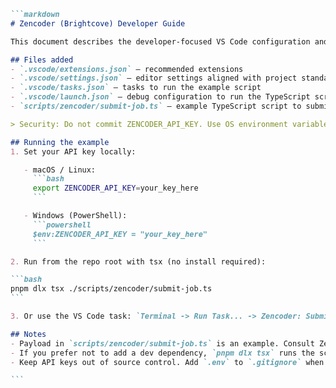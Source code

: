 ````markdown
```markdown
# Zencoder (Brightcove) Developer Guide

This document describes the developer-focused VS Code configuration and example script for submitting Zencoder jobs from the repository.

## Files added
- `.vscode/extensions.json` — recommended extensions
- `.vscode/settings.json` — editor settings aligned with project standards
- `.vscode/tasks.json` — tasks to run the example script
- `.vscode/launch.json` — debug configuration to run the TypeScript script
- `scripts/zencoder/submit-job.ts` — example TypeScript script to submit a job

> Security: Do not commit ZENCODER_API_KEY. Use OS environment variables, VS Code secret storage, or a local `.env` file that is in `.gitignore`.

## Running the example
1. Set your API key locally:

   - macOS / Linux:
     ```bash
     export ZENCODER_API_KEY=your_key_here
     ```

   - Windows (PowerShell):
     ```powershell
     $env:ZENCODER_API_KEY = "your_key_here"
     ```

2. Run from the repo root with tsx (no install required):

```bash
pnpm dlx tsx ./scripts/zencoder/submit-job.ts
```

3. Or use the VS Code task: `Terminal -> Run Task... -> Zencoder: Submit job (ts-node)`

## Notes
- Payload in `scripts/zencoder/submit-job.ts` is an example. Consult Zencoder API docs for fields and authentication.
- If you prefer not to add a dev dependency, `pnpm dlx tsx` runs the script transiently.
- Keep API keys out of source control. Add `.env` to `.gitignore` when used locally.

```
````
